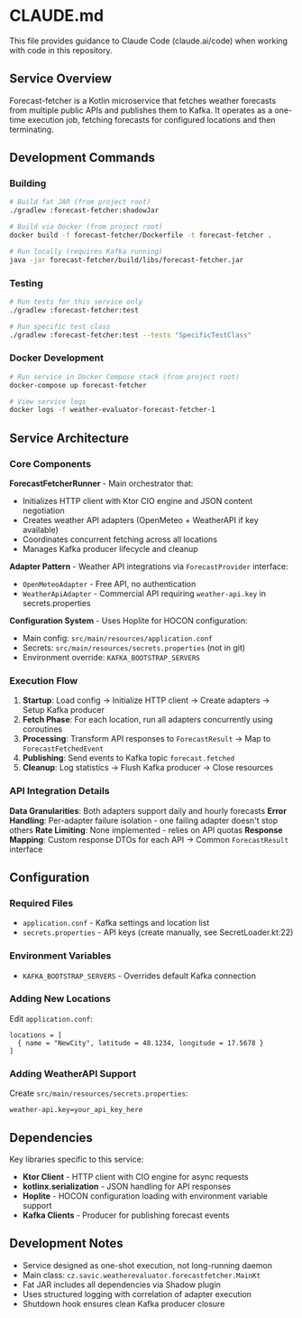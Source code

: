 # CLAUDE.md

This file provides guidance to Claude Code (claude.ai/code) when working with code in this repository.

## Service Overview

Forecast-fetcher is a Kotlin microservice that fetches weather forecasts from multiple public APIs and publishes them to Kafka. It operates as a one-time execution job, fetching forecasts for configured locations and then terminating.

## Development Commands

### Building

```bash
# Build fat JAR (from project root)
./gradlew :forecast-fetcher:shadowJar

# Build via Docker (from project root)
docker build -f forecast-fetcher/Dockerfile -t forecast-fetcher .

# Run locally (requires Kafka running)
java -jar forecast-fetcher/build/libs/forecast-fetcher.jar
```

### Testing

```bash
# Run tests for this service only
./gradlew :forecast-fetcher:test

# Run specific test class
./gradlew :forecast-fetcher:test --tests "SpecificTestClass"
```

### Docker Development

```bash
# Run service in Docker Compose stack (from project root)
docker-compose up forecast-fetcher

# View service logs
docker logs -f weather-evaluator-forecast-fetcher-1
```

## Service Architecture

### Core Components

**ForecastFetcherRunner** - Main orchestrator that:
- Initializes HTTP client with Ktor CIO engine and JSON content negotiation
- Creates weather API adapters (OpenMeteo + WeatherAPI if key available)
- Coordinates concurrent fetching across all locations
- Manages Kafka producer lifecycle and cleanup

**Adapter Pattern** - Weather API integrations via `ForecastProvider` interface:
- `OpenMeteoAdapter` - Free API, no authentication
- `WeatherApiAdapter` - Commercial API requiring `weather-api.key` in secrets.properties

**Configuration System** - Uses Hoplite for HOCON configuration:
- Main config: `src/main/resources/application.conf`
- Secrets: `src/main/resources/secrets.properties` (not in git)
- Environment override: `KAFKA_BOOTSTRAP_SERVERS`

### Execution Flow

1. **Startup**: Load config → Initialize HTTP client → Create adapters → Setup Kafka producer
2. **Fetch Phase**: For each location, run all adapters concurrently using coroutines
3. **Processing**: Transform API responses to `ForecastResult` → Map to `ForecastFetchedEvent`
4. **Publishing**: Send events to Kafka topic `forecast.fetched`
5. **Cleanup**: Log statistics → Flush Kafka producer → Close resources

### API Integration Details

**Data Granularities**: Both adapters support daily and hourly forecasts
**Error Handling**: Per-adapter failure isolation - one failing adapter doesn't stop others
**Rate Limiting**: None implemented - relies on API quotas
**Response Mapping**: Custom response DTOs for each API → Common `ForecastResult` interface

## Configuration

### Required Files

- `application.conf` - Kafka settings and location list
- `secrets.properties` - API keys (create manually, see SecretLoader.kt:22)

### Environment Variables

- `KAFKA_BOOTSTRAP_SERVERS` - Overrides default Kafka connection

### Adding New Locations

Edit `application.conf`:
```hocon
locations = [
  { name = "NewCity", latitude = 48.1234, longitude = 17.5678 }
]
```

### Adding WeatherAPI Support

Create `src/main/resources/secrets.properties`:
```properties
weather-api.key=your_api_key_here
```

## Dependencies

Key libraries specific to this service:
- **Ktor Client** - HTTP client with CIO engine for async requests
- **kotlinx.serialization** - JSON handling for API responses
- **Hoplite** - HOCON configuration loading with environment variable support
- **Kafka Clients** - Producer for publishing forecast events

## Development Notes

- Service designed as one-shot execution, not long-running daemon
- Main class: `cz.savic.weatherevaluator.forecastfetcher.MainKt`
- Fat JAR includes all dependencies via Shadow plugin
- Uses structured logging with correlation of adapter execution
- Shutdown hook ensures clean Kafka producer closure